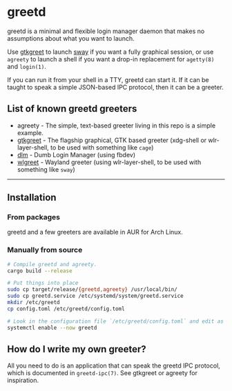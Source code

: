 # greetd

greetd is a minimal and flexible login manager daemon that makes no assumptions about what you want to launch.

Use [gtkgreet](https://git.sr.ht/~kennylevinsen/gtkgreet) to launch [sway](https://github.com/swaywm/sway) if you want a fully graphical session, or use `agreety` to launch a shell if you want a drop-in replacement for `agetty(8)` and `login(1)`.

If you can run it from your shell in a TTY, greetd can start it. If it can be taught to speak a simple JSON-based IPC protocol, then it can be a greeter.

## List of known greetd greeters

- agreety - The simple, text-based greeter living in this repo is a simple example.
- [gtkgreet](https://git.sr.ht/~kennylevinsen/gtkgreet) - The flagship graphical, GTK based greeter (xdg-shell or wlr-layer-shell, to be used with something like `cage`)
- [dlm](https://git.sr.ht/~kennylevinsen/dlm) - Dumb Login Manager (using fbdev)
- [wlgreet](https://git.sr.ht/~kennylevinsen/wlgreet) - Wayland greeter (using wlr-layer-shell, to be used with something like `sway`)

----

## Installation

### From packages

greetd and a few greeters are available in AUR for Arch Linux.

### Manually from source

```sh
# Compile greetd and agreety.
cargo build --release

# Put things into place
sudo cp target/release/{greetd,agreety} /usr/local/bin/
sudo cp greetd.service /etc/systemd/system/greetd.service
mkdir /etc/greetd
cp config.toml /etc/greetd/config.toml

# Look in the configuration file `/etc/greetd/config.toml` and edit as appropriate.
systemctl enable --now greetd
```

## How do I write my own greeter?

All you need to do is an application that can speak the greetd IPC protocol, which is documented in `greetd-ipc(7)`. See gtkgreet or agreety for inspiration.